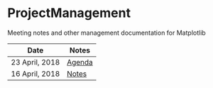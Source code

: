 # ProjectManagement
Meeting notes and other management documentation for Matplotlib

Date              | Notes          | 
----------------- | -------------- |
23 April, 2018    | [Agenda](https://github.com/matplotlib/ProjectManagement/issues/1)  |
16 April, 2018    |  [Notes](https://github.com/matplotlib/ProjectManagement/blob/master/16April2018.md) |             
